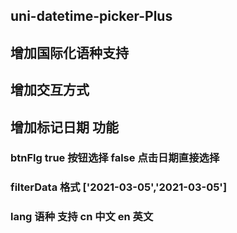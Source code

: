 ## uni-datetime-picker-Plus
## 增加国际化语种支持
## 增加交互方式
## 增加标记日期 功能
###   btnFlg   true 按钮选择   false 点击日期直接选择
###	  filterData 格式 ['2021-03-05','2021-03-05']
###	  lang  语种 支持 cn 中文 en 英文

